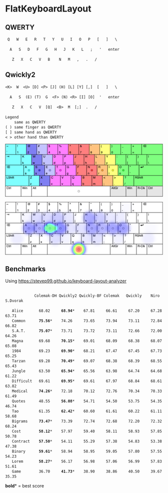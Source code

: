 # FlatKeyboardLayout

## QWERTY
```
 Q   W   E   R   T   Y   U   I   O   P   [   ]   \

  A   S   D   F   G   H   J   K   L   ;   '   enter

   Z   X   C   V   B    N   M   ,   .   /
```

## Qwickly2
```
<K>  W  <U> [D] <P> [J] (H) [L] [Y] [,]  [   ]   \

  A   S  (E) (T)  G  <F> (N) <R> [I] [O]  '   enter

   Z   X   C   V  [Q]  <B>  M  [;]  .   /

Legend
    same as QWERTY
( ) same finger as QWERTY
[ ] same hand as QWERTY
< > other hand than QWERTY
```

![Qwickly2 layout](Qwickly2-layout.png)

![Qwickly2 heat map](Qwickly2-heatmap.png)

## Benchmarks

Using https://stevep99.github.io/keyboard-layout-analyzer

<pre><code>
             Colemak-DH Qwickly2 Qwickly-BF Colemak   Qwickly    Niro     S.Dvorak

   Alice       68.02     <b>68.94</b>*    67.81     66.61     67.20     67.28     63.71
   Common      <b>75.56</b>*    74.26     73.65     73.94     73.11     72.84     66.82
   S.A.T.      <b>75.07</b>*    73.71     73.72     73.11     72.66     72.00     64.26
   Magna       69.68     <b>70.15</b>*    69.01     68.09     68.38     68.07     65.08
   1984        69.23     <b>69.90</b>*    68.21     67.47     67.45     67.73     65.25
   Tarzan      69.28     <b>70.49</b>*    69.07     68.38     68.39     68.55     65.43
   Jungle      63.50     <b>65.94</b>*    65.56     63.98     64.74     64.68     61.22
   Difficult   69.61     <b>69.95</b>*    69.61     67.97     68.84     68.61     63.82
   Medical     <b>74.26</b>*    72.18     70.12     72.76     70.34     70.33     61.49
   Quotes      48.55     <b>56.08</b>*    54.71     54.50     53.75     54.35     46.74
   Tao         61.35     <b>62.42</b>*    60.60     61.61     60.22     61.11     58.68
   Bigrams     <b>73.47</b>*    73.39     72.74     72.68     72.20     72.32     68.24
   Cost        <b>58.12</b>*    57.97     59.40     58.11     58.93     57.85     50.78
   Contract    <b>57.50</b>*    54.11     55.29     57.38     54.83     53.38     47.38
   Binary      <b>59.61</b>*    58.94     58.95     59.05     57.80     57.55     54.23
   Lorem       <b>58.27</b>*    56.17     56.98     57.06     56.99     57.83     51.61
   Game        36.70     <b>41.73</b>*    38.90     38.86     40.50     39.67     35.35
</code></pre>
**bold*** = best score
